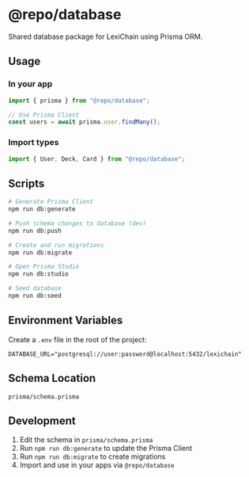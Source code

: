 # @repo/database

Shared database package for LexiChain using Prisma ORM.

## Usage

### In your app

```typescript
import { prisma } from "@repo/database";

// Use Prisma Client
const users = await prisma.user.findMany();
```

### Import types

```typescript
import { User, Deck, Card } from "@repo/database";
```

## Scripts

```bash
# Generate Prisma Client
npm run db:generate

# Push schema changes to database (dev)
npm run db:push

# Create and run migrations
npm run db:migrate

# Open Prisma Studio
npm run db:studio

# Seed database
npm run db:seed
```

## Environment Variables

Create a `.env` file in the root of the project:

```env
DATABASE_URL="postgresql://user:password@localhost:5432/lexichain"
```

## Schema Location

`prisma/schema.prisma`

## Development

1. Edit the schema in `prisma/schema.prisma`
2. Run `npm run db:generate` to update the Prisma Client
3. Run `npm run db:migrate` to create migrations
4. Import and use in your apps via `@repo/database`
